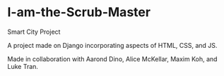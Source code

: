 # I-am-the-Scrub-Master
Smart City Project

A project made on Django incorporating aspects of HTML, CSS, and JS.

Made in collaboration with Aarond Dino, Alice McKellar, Maxim Koh, and Luke Tran.
